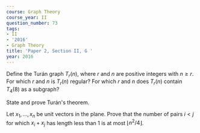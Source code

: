 ```yaml
---
course: Graph Theory
course_year: II
question_number: 73
tags:
- II
- '2016'
- Graph Theory
title: 'Paper 2, Section II, G '
year: 2016
---
```




Define the Turán graph $T_{r}(n)$, where $r$ and $n$ are positive integers with $n \geqslant r$. For which $r$ and $n$ is $T_{r}(n)$ regular? For which $r$ and $n$ does $T_{r}(n)$ contain $T_{4}(8)$ as a subgraph?

State and prove Turán's theorem.

Let $x_{1}, \ldots, x_{n}$ be unit vectors in the plane. Prove that the number of pairs $i<j$ for which $x_{i}+x_{j}$ has length less than 1 is at most $\left\lfloor n^{2} / 4\right\rfloor$.